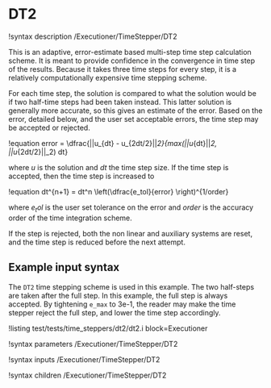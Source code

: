 # DT2

!syntax description /Executioner/TimeStepper/DT2

This is an adaptive, error-estimate based multi-step time step calculation scheme.
It is meant to provide confidence in the convergence in time step of the results.
Because it takes three time steps for every step, it is a relatively computationally
expensive time stepping scheme.

For each time step, the solution is compared to what the solution would be if two half-time steps
had been taken instead. This latter solution is generally more accurate, so this gives an estimate
of the error. Based on the error, detailed below, and the user set acceptable errors, the time step may be accepted
or rejected.

!equation
error = \dfrac{||u_{dt} - u_{2dt/2}||_2}{max(||u_{dt}||_2, ||u_{2dt/2}||_2) dt}

where $u$ is the solution and $dt$ the time step size.
If the time step is accepted, then the time step is increased to

!equation
dt^{n+1} = dt^n \left(\dfrac{e_tol}{error} \right)^{1/order}

where $e_tol$ is the user set tolerance on the error and $order$ is the accuracy order
of the time integration scheme.

If the step is rejected, both the non linear and auxiliary systems are reset, and the
time step is reduced before the next attempt.

## Example input syntax

The `DT2` time stepping scheme is used in this example. The two half-steps are taken after the full step.
In this example, the full step is always accepted. By tightening `e_max` to 3e-1, the reader may make
the time stepper reject the full step, and lower the time step accordingly.

!listing test/tests/time_steppers/dt2/dt2.i block=Executioner

!syntax parameters /Executioner/TimeStepper/DT2

!syntax inputs /Executioner/TimeStepper/DT2

!syntax children /Executioner/TimeStepper/DT2
